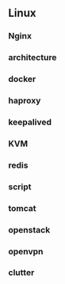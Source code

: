 ## Linux

### Nginx

### architecture

### docker

### haproxy

### keepalived

### KVM

### redis

### script

### tomcat

### openstack 

### openvpn

### clutter




